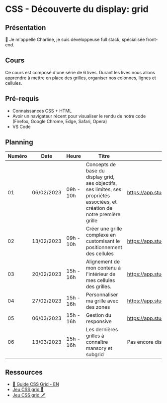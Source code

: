 # CSS - Découverte du display: grid

## Présentation

👋 Je m'appelle Charline, je suis développeuse full stack, spécialisée front-end.

## Cours

Ce cours est composé d'une série de 6 lives.
Durant les lives nous allons apprendre à mettre en place des grilles, organiser nos colonnes, lignes et cellules.

## Pré-requis

- Connaissances CSS + HTML
- Avoir un navigateur récent pour visualiser le rendu de notre code (Firefox, Google Chrome, Edge, Safari, Opera)
- VS Code

## Planning

| Numéro | Date       | Heure     | Titre  | Replay  |
| ------ | ---------- | --------- | ---------------------------------------------------------------------------------------------------------------------------- | ---------------------------------------------------- |
| 01     | 06/02/2023 | 09h - 10h | Concepts de base du display grid, ses objectifs, ses limites, ses propriétés associées, et création de notre première grille | https://app.studi.fr/v3/events/47024/replay |
| 02     | 13/02/2023 | 09h - 10h | Créer une grille complexe en customisant le positionnement des cellules | https://app.studi.fr/v3/events/47025/replay |
| 03     | 20/02/2023 | 15h - 16h | Alignement de mon contenu à l'intérieur de mes cellules des grilles. | https://app.studi.fr/v3/events/47026/replay |
| 04     | 27/02/2023 | 15h - 16h | Personnaliser ma grille avec des zones | https://app.studi.fr/v3/events/47028/replay |
| 05     | 06/03/2023 | 15h - 16h | Gestion du responsive | https://app.studi.fr/v3/events/47029/replay |
| 06     | 13/03/2023 | 15h - 16h | Les dernières grilles à connaître mansory et subgrid| Pas encore disponible |

## Ressources

- [📖 Guide CSS Grid - EN](https://css-tricks.com/snippets/css/complete-guide-grid/)
- [Jeu CSS grid 🥕](https://cssgridgarden.com/#fr)
- [Jeu CSS grid 🗡️](https://codingfantasy.com/games/css-grid-attack/play)